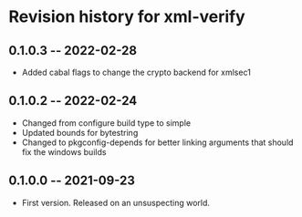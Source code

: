 # Revision history for xml-verify

## 0.1.0.3 -- 2022-02-28

* Added cabal flags to change the crypto backend for xmlsec1

## 0.1.0.2 -- 2022-02-24

* Changed from configure build type to simple
* Updated bounds for bytestring
* Changed to pkgconfig-depends for better linking arguments that should fix the windows builds

## 0.1.0.0 -- 2021-09-23

* First version. Released on an unsuspecting world.
